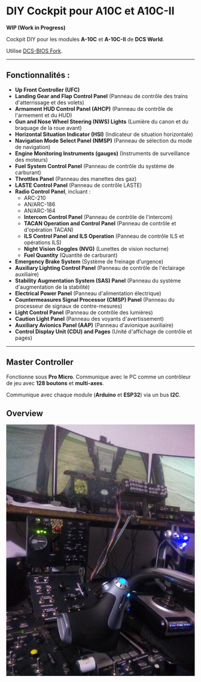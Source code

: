 # DIY Cockpit pour A10C et A10C-II

**WIP (Work in Progress)**

Cockpit DIY pour les modules **A-10C** et **A-10C-II** de **DCS World**.

Utilise [DCS-BIOS Fork](https://github.com/DCS-Skunkworks/dcs-bios).

---

## Fonctionnalités :

- **Up Front Controller (UFC)**
- **Landing Gear and Flap Control Panel** (Panneau de contrôle des trains d'atterrissage et des volets)
- **Armament HUD Control Panel (AHCP)** (Panneau de contrôle de l'armement et du HUD)
- **Gun and Nose Wheel Steering (NWS) Lights** (Lumière du canon et du braquage de la roue avant)
- **Horizontal Situation Indicator (HSI)** (Indicateur de situation horizontale)
- **Navigation Mode Select Panel (NMSP)** (Panneau de sélection du mode de navigation)
- **Engine Monitoring Instruments (gauges)** (Instruments de surveillance des moteurs)
- **Fuel System Control Panel** (Panneau de contrôle du système de carburant)
- **Throttles Panel** (Panneau des manettes des gaz)
- **LASTE Control Panel** (Panneau de contrôle LASTE)
- **Radio Control Panel**, incluant :
    - ARC-210
    - AN/ARC-186
    - AN/ARC-164
    - **Intercom Control Panel** (Panneau de contrôle de l'intercom)
    - **TACAN Operation and Control Panel** (Panneau de contrôle et d'opération TACAN)
    - **ILS Control Panel and ILS Operation** (Panneau de contrôle ILS et opérations ILS)
    - **Night Vision Goggles (NVG)** (Lunettes de vision nocturne)
    - **Fuel Quantity** (Quantité de carburant)
- **Emergency Brake System** (Système de freinage d'urgence)
- **Auxiliary Lighting Control Panel** (Panneau de contrôle de l'éclairage auxiliaire)
- **Stability Augmentation System (SAS) Panel** (Panneau du système d'augmentation de la stabilité)
- **Electrical Power Panel** (Panneau d'alimentation électrique)
- **Countermeasures Signal Processor (CMSP) Panel** (Panneau du processeur de signaux de contre-mesures)
- **Light Control Panel** (Panneau de contrôle des lumières)
- **Caution Light Panel** (Panneau des voyants d'avertissement)
- **Auxiliary Avionics Panel (AAP)** (Panneau d'avionique auxiliaire)
- **Control Display Unit (CDU) and Pages** (Unité d'affichage de contrôle et pages)

---

## Master Controller

Fonctionne sous **Pro Micro**. Communique avec le PC comme un contrôleur de jeu avec **128 boutons** et **multi-axes**.

Communique avec chaque module (**Arduino** et **ESP32**) via un bus **I2C**.


## Overview
![plot](./overview.jpg)
